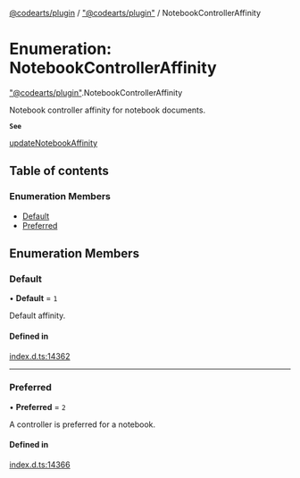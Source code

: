 [@codearts/plugin](../README.md) / ["@codearts/plugin"](../modules/_codearts_plugin_.md) / NotebookControllerAffinity

# Enumeration: NotebookControllerAffinity

["@codearts/plugin"](../modules/_codearts_plugin_.md).NotebookControllerAffinity

Notebook controller affinity for notebook documents.

**`See`**

[updateNotebookAffinity](../interfaces/codearts_plugin_.NotebookController.md#updatenotebookaffinity)

## Table of contents

### Enumeration Members

- [Default](codearts_plugin_.NotebookControllerAffinity.md#default)
- [Preferred](codearts_plugin_.NotebookControllerAffinity.md#preferred)

## Enumeration Members

### Default

• **Default** = ``1``

Default affinity.

#### Defined in

[index.d.ts:14362](https://github.com/xyz-fish/cloudide-plugin-api/blob/9927cd6/index.d.ts#L14362)

___

### Preferred

• **Preferred** = ``2``

A controller is preferred for a notebook.

#### Defined in

[index.d.ts:14366](https://github.com/xyz-fish/cloudide-plugin-api/blob/9927cd6/index.d.ts#L14366)
